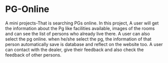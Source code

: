 # PG-Online
A mini projects-That is searching PGs online.
In this project, A user will get the information about the Pg like facilities available, images of the rooms and can see the list of persons who already live there. 
A user can also select the pg online. when he/she select the pg, the information of that person automatically save is database and reflect on the website too.
A user can contact with the dealer, give their feedback and also check the feedback of other persons.
